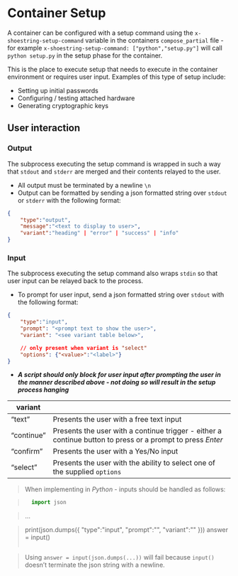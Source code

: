 # Container Setup

A container can be configured with a setup command using the `x-shoestring-setup-command` variable in the containers `compose_partial` file - for example `x-shoestring-setup-command: ["python","setup.py"]` will call `python setup.py` in the setup phase for the container.

This is the place to execute setup that needs to execute in the container environment or requires user input. Examples of this type of setup include:

* Setting up initial passwords
* Configuring / testing attached hardware
* Generating cryptographic keys

## User interaction

### Output

The subprocess executing the setup command is wrapped in such a way that `stdout` and `stderr` are merged and their contents relayed to the user.

* All output must be terminated by a newline `\n`
* Output can be formatted by sending a json formatted string over `stdout` or `stderr` with the following format:

```json
{
    "type":"output",
    "message":"<text to display to user>",
    "variant":"heading" | "error" | "success" | "info"
}
```

### Input

The subprocess executing the setup command also wraps `stdin` so that user input can be relayed back to the process.

* To prompt for user input, send a json formatted string over `stdout` with the following format:

```json
{
    "type":"input",
    "prompt": "<prompt text to show the user>",
    "variant": "<see variant table below>",

    // only present when variant is "select"
    "options": {"<value>":"<label>"}   
}
```

*  ***A script should only block for user input after prompting the user in the manner described above - not doing so will result in the setup process hanging***

| variant    |                                                                                                             |
|------------|-------------------------------------------------------------------------------------------------------------|
| “text”     | Presents the user with a free text input                                                                    |
| “continue” | Presents the user with a continue trigger  - either a continue button to press or a prompt to press *Enter* |
| “confirm”  | Presents the user with a Yes/No input                                                                       |
| “select”   | Presents the user with the ability to select one of the supplied `options`                                  |
> When implementing in *Python* - inputs should be handled as follows:

> ```python
>   import json
  
>   ...

>   print(json.dumps({
>       "type":"input",
>       "prompt":"<prompt here>",
>       "variant":"<variant>"
>   }))
>   answer = input()
> ```

> Using `answer = input(json.dumps(...))` will fail because `input()` doesn’t terminate the json string with a newline.
